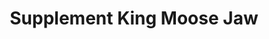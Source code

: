 ---
title: "Supplement King Moose Jaw"
url: /moose-jaw/supplement-king-moose-jaw/
shop: nutrition supplements
---